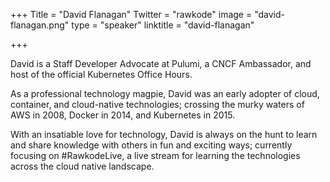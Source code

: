 +++
Title = "David Flanagan"
Twitter = "rawkode"
image = "david-flanagan.png"
type = "speaker"
linktitle = "david-flanagan"

+++

David is a Staff Developer Advocate at Pulumi, a CNCF Ambassador, and host of the official Kubernetes Office Hours.

As a professional technology magpie, David was an early adopter of cloud, container, and cloud-native technologies; crossing the murky waters of AWS in 2008, Docker in 2014, and Kubernetes in 2015.

With an insatiable love for technology, David is always on the hunt to learn and share knowledge with others in fun and exciting ways; currently focusing on #RawkodeLive, a live stream for learning the technologies across the cloud native landscape. 
